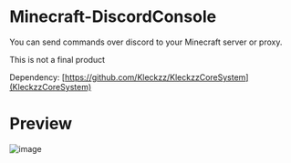 # Minecraft-DiscordConsole
You can send commands over discord to your Minecraft server or proxy.

This is not a final product

Dependency: [https://github.com/Kleckzz/KleckzzCoreSystem](KleckzzCoreSystem)

# Preview
![image](https://cloud.rakutt.eu/s/TYJ9pZnNy5i3SXa/preview)
